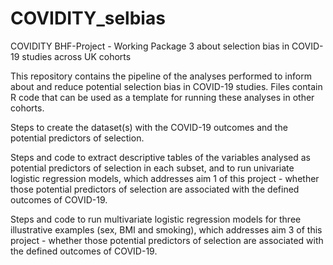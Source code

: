 # COVIDITY_selbias
COVIDITY BHF-Project - Working Package 3 about selection bias in COVID-19 studies across UK cohorts

This repository contains the pipeline of the analyses performed to inform about and reduce potential selection bias in COVID-19 studies. Files contain R code that can be used as a template for running these analyses in other cohorts.

Steps to create the dataset(s) with the COVID-19 outcomes and the potential predictors of selection.

Steps and code to extract descriptive tables of the variables analysed as potential predictors of selection in each subset, and to run univariate logistic regression models, which addresses aim 1 of this project - whether those potential predictors of selection are associated with the defined outcomes of COVID-19.

Steps and code to run multivariate logistic regression models for three illustrative examples (sex, BMI and smoking), which addresses aim 3 of this project - whether those potential predictors of selection are associated with the defined outcomes of COVID-19.
